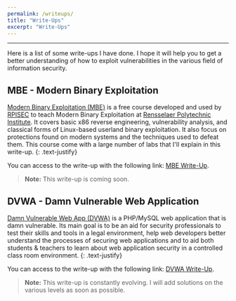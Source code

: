 ```yaml
---
permalink: /writeups/
title: "Write-Ups"
excerpt: "Write-Ups"
---
```


---
Here is a list of some write-ups I have done. I hope it will help you to get a better understanding of how to exploit vulnerabilities in the various field of information security.

## MBE - Modern Binary Exploitation 

[Modern Binary Exploitation (MBE)](https://github.com/RPISEC/MBE) is a free course developed and used by [RPISEC](http://rpis.ec) to teach Modern Binary Exploitation at [Rensselaer Polytechnic Institute](http://rpi.edu). It covers basic x86 reverse engineering, vulnerability analysis, and classical forms of Linux-based userland binary exploitation. It also focus on protections found on modern systems and the techniques used to defeat them. This course come with a large number of labs that I'll explain in this write-up.
{: .text-justify}

You can access to the write-up with the following link: [MBE Write-Up](/writeups/mbe/installation/).

>**Note:** This write-up is coming soon.

## DVWA - Damn Vulnerable Web Application

[Damn Vulnerable Web App (DVWA)](https://github.com/ethicalhack3r/DVWA) is a PHP/MySQL web application that is damn vulnerable. Its main goal is to be an aid for security professionals to test their skills and tools in a legal environment, help web developers better understand the processes of securing web applications and to aid both students & teachers to learn about web application security in a controlled class room environment.
{: .text-justify}

You can access to the write-up with the following link: [DVWA Write-Up](/writeups/dvwa/installation/).

>**Note:** This write-up is constantly evolving. I will add solutions on the various levels as soon as possible.


